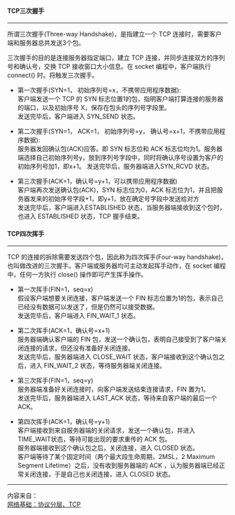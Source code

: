 #### TCP三次握手

---

所谓三次握手\(Three-way Handshake\)，是指建立一个 TCP 连接时，需要客户端和服务器总共发送3个包。

三次握手的目的是连接服务器指定端口，建立 TCP 连接，并同步连接双方的序列号和确认号，交换 TCP 接收窗口大小信息。在 socket 编程中，客户端执行 connect\(\) 时。将触发三次握手。

* 第一次握手\(SYN=1， 初始序列号=x，不携带应用程序数据\):  
  客户端发送一个 TCP 的 SYN 标志位置1的包，指明客户端打算连接的服务器的端口，以及初始序号 X，保存在包头的序列号字段里。  
  发送完毕后，客户端进入 SYN\_SEND 状态。

* 第二次握手\(SYN=1， ACK=1， 初始序列号=y， 确认号=x+1，不携带应用程序数据\):  
  服务器发回确认包\(ACK\)应答。即 SYN 标志位和 ACK 标志位均为1。服务器端选择自己初始序列号y，放到序列号字段中，同时将确认序号设置为客户的初始序列号加1，即x+1。 发送完毕后，服务器端进入SYN\_RCVD 状态。

* 第三次握手\(ACK=1，确认号=y+1，可以携带应用程序数据\)  
  客户端再次发送确认包\(ACK\)，SYN 标志位为0，ACK 标志位为1，并且把服务器发来的初始序号字段+1，即y+1，放在确定号字段中发送给对方  
  发送完毕后，客户端进入ESTABLISHED 状态，当服务器端接收到这个包时，也进入 ESTABLISHED 状态，TCP 握手结束。



#### TCP四次挥手

---

TCP 的连接的拆除需要发送四个包，因此称为四次挥手\(Four-way handshake\)，也叫做改进的三次握手。客户端或服务器均可主动发起挥手动作，在 socket 编程中，任何一方执行 close\(\) 操作即可产生挥手操作。

* 第一次挥手\(FIN=1，seq=x\)  
  假设客户端想要关闭连接，客户端发送一个 FIN 标志位置为1的包，表示自己已经没有数据可以发送了，但是仍然可以接受数据。  
  发送完毕后，客户端进入 FIN\_WAIT\_1 状态。

* 第二次挥手\(ACK=1，确认号=x+1\)  
  服务器端确认客户端的 FIN 包，发送一个确认包，表明自己接受到了客户端关闭连接的请求，但还没有准备好关闭连接。  
  发送完毕后，服务器端进入 CLOSE\_WAIT 状态，客户端接收到这个确认包之后，进入 FIN\_WAIT\_2 状态，等待服务器端关闭连接。

* 第三次挥手\(FIN=1，seq=y\)  
  服务器端准备好关闭连接时，向客户端发送结束连接请求，FIN 置为1。  
  发送完毕后，服务器端进入 LAST\_ACK 状态，等待来自客户端的最后一个ACK。

* 第四次挥手\(ACK=1，确认号=y+1\)  
  客户端接收到来自服务器端的关闭请求，发送一个确认包，并进入 TIME\_WAIT状态，等待可能出现的要求重传的 ACK 包。  
  服务器端接收到这个确认包之后，关闭连接，进入 CLOSED 状态。  
  客户端等待了某个固定时间（两个最大段生命周期，2MSL，2 Maximum Segment Lifetime）之后，没有收到服务器端的 ACK ，认为服务器端已经正常关闭连接，于是自己也关闭连接，进入 CLOSED 状态。

---

内容来自：  
[网络基础：协议分层、TCP](https://www.jianshu.com/p/820b6ecd25df)


